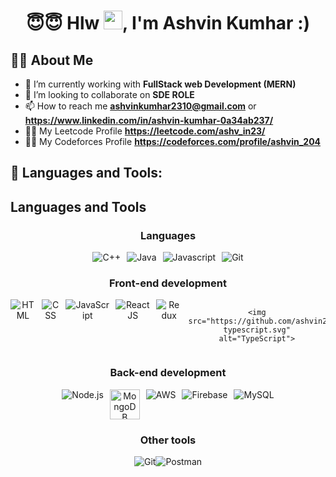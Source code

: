 <h1 align="center">😇😇 Hlw <img src="https://raw.githubusercontent.com/MartinHeinz/MartinHeinz/master/wave.gif"
                width="30px">, I'm Ashvin Kumhar :)</h1>


## 🙋‍♂️ About Me
- 🌱 I’m currently working with **FullStack web Development (MERN)**
- 👯 I’m looking to collaborate on **SDE ROLE**
- 📫 How to reach me **ashvinkumhar2310@gmail.com** or **https://www.linkedin.com/in/ashvin-kumhar-0a34ab237/**
- 🙋‍♂️  My Leetcode Profile  **https://leetcode.com/ashv_in23/**
- 🙋‍♂️  My Codeforces Profile **https://codeforces.com/profile/ashvin_204**

## 🚀 Languages and Tools:

<h2><strong>Languages and Tools</strong></h2>
<div align="center">
  <h3>Languages</h3>
   <div style="display: flex; justify-content: center;">
    <img src="https://github.com/ashvin232002/ashvin232002/blob/master/Images/Tools/icons8-c.svg" alt="C++" style="margin-right: 10px;">
    <img src="https://github.com/ashvin232002/ashvin232002/blob/master/Images/Tools/icons8-java.svg" alt="Java" style="margin-right: 10px;">
    <img src="https://github.com/ashvin232002/ashvin232002/blob/master/Images/Tools/icons8-javascript.svg" alt="Javascript" style="margin-right: 10px;">
    <img src="https://github.com/ashvin232002/ashvin232002/blob/master/Images/Tools/icons8-git.svg" alt="Git">
  </div>

  <h3>Front-end development</h3>
  <div style="display: flex; justify-content: center;">
    <img src="https://github.com/ashvin232002/ashvin232002/blob/master/Images/Tools/icons8-html.svg" alt="HTML" style="margin-right: 10px;">
    <img src="https://github.com/ashvin232002/ashvin232002/blob/master/Images/Tools/icons8-css.svg" alt="CSS" style="margin-right: 10px;">
    <img src="https://github.com/ashvin232002/ashvin232002/blob/master/Images/Tools/icons8-javascript.svg" alt="JavaScript" style="margin-right: 10px;">
    <img src="https://github.com/ashvin232002/ashvin232002/blob/master/Images/Tools/icons8-react.svg" alt="ReactJS" style="margin-right: 10px;">
    <img src="https://github.com/ashvin232002/ashvin232002/blob/master/Images/Tools/icons8-redux.svg" alt="Redux" style="margin-right: 10px;">
    
    <img src="https://github.com/ashvin232002/ashvin232002/blob/master/Images/Tools/icons8-typescript.svg" alt="TypeScript">
  </div>

  <h3>Back-end development</h3>
  <div style="display: flex; justify-content: center;">
    <img src="https://github.com/ashvin232002/ashvin232002/blob/master/Images/Tools/icons8-nodejs.svg" alt="Node.js" style="margin-right: 10px;">
    <img src="https://github.com/ashvin232002/ashvin232002/blob/master/Images/Tools/MongoDB.png" alt="MongoDB" height=48 style="margin-right: 10px;">
    <img src="https://github.com/ashvin232002/ashvin232002/blob/master/Images/Tools/icons8-amazon-web-services.svg" alt="AWS" style="margin-right: 10px;">
    <img src="https://github.com/ashvin232002/ashvin232002/blob/master/Images/Tools/icons8-firebase.svg" alt="Firebase" style="margin-right: 10px;">
    <img src="https://github.com/ashvin232002/ashvin232002/blob/master/Images/Tools/icons8-mysql.svg" alt="MySQL">
  </div>

  <h3>Other tools</h3>
  <div style="display: flex; justify-content: center;">
    <img src="https://github.com/ashvin232002/ashvin232002/blob/master/Images/Tools/icons8-git.svg" alt="Git">
    <img src="https://github.com/ashvin232002/ashvin232002/blob/master/Images/Tools/icons8-postman-48.png" alt="Postman">
  </div> 
</div>
<br/>  
